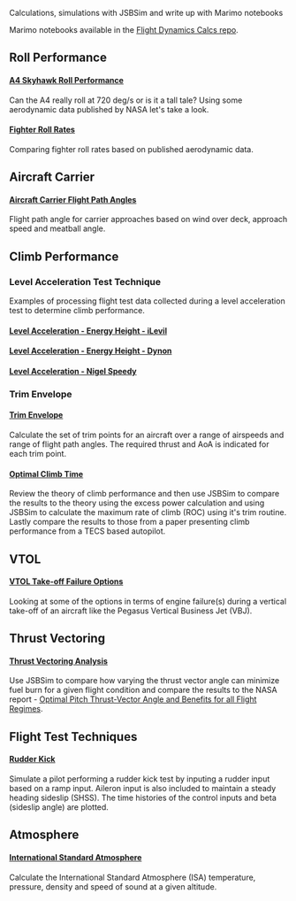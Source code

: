 Calculations, simulations with JSBSim and write up with Marimo notebooks

Marimo notebooks available in the [Flight Dynamics Calcs repo](https://github.com/seanmcleod70/FlightDynamicsCalcs).

## Roll Performance

#### [A4 Skyhawk Roll Performance](A4SkyhawkRollPerformance.html)

Can the A4 really roll at 720 deg/s or is it a tall tale? Using some aerodynamic data published by NASA let's take a look.

#### [Fighter Roll Rates](FighterRollRates.html)

Comparing fighter roll rates based on published aerodynamic data.
 
## Aircraft Carrier

#### [Aircraft Carrier Flight Path Angles](AircraftCarrierFlightPathAngles.html)

Flight path angle for carrier approaches based on wind over deck, approach speed and meatball angle.

## Climb Performance 

### Level Acceleration Test Technique

Examples of processing flight test data collected during a level acceleration test to determine climb performance.

#### [Level Acceleration - Energy Height - iLevil](LevelAccelerationEnergyHeightiLevil.html)

#### [Level Acceleration - Energy Height - Dynon](LevelAccelerationEnergyHeightDynon.html)

#### [Level Acceleration - Nigel Speedy](LevelAccelerationNigelSpeedy.html)

### Trim Envelope

#### [Trim Envelope](TrimEnvelope.html)

Calculate the set of trim points for an aircraft over a range of airspeeds and range of flight path angles. The required thrust and AoA is indicated for each trim point.

#### [Optimal Climb Time](ClimbPerformance.html)

Review the theory of climb performance and then use JSBSim to compare the results to the theory using the excess power calculation and using JSBSim
to calculate the maximum rate of climb (ROC) using it's trim routine. Lastly compare the results to those from a paper presenting climb performance
from a TECS based autopilot.

## VTOL

#### [VTOL Take-off Failure Options](VTOLTake-offFailureOptions.html)

Looking at some of the options in terms of engine failure(s) during a vertical take-off of an aircraft like the Pegasus Vertical Business Jet (VBJ).

## Thrust Vectoring

#### [Thrust Vectoring Analysis](ThrustVectoringAnalysis.html)

Use JSBSim to compare how varying the thrust vector angle can minimize fuel burn for a given flight condition and compare the results to the 
NASA report - [Optimal Pitch Thrust-Vector Angle and Benefits for all Flight Regimes](https://ntrs.nasa.gov/api/citations/20000034897/downloads/20000034897.pdf).

## Flight Test Techniques

#### [Rudder Kick](RudderKick.html)

Simulate a pilot performing a rudder kick test by inputing a rudder input based on a ramp input. Aileron input is also included to maintain a steady heading sideslip (SHSS). The time histories of the control inputs and beta (sideslip angle) are plotted.

## Atmosphere

#### [International Standard Atmosphere](InternationalStandardAtmosphere.html)

Calculate the International Standard Atmosphere (ISA) temperature, pressure, density and speed of sound at a given altitude.
